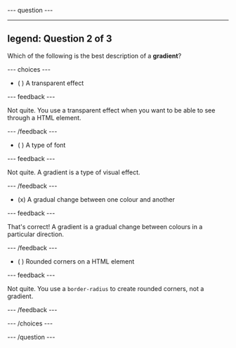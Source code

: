 \--- question ---

---

## legend: Question 2 of 3

Which of the following is the best description of a **gradient**?

\--- choices ---

- ( ) A transparent effect

 \--- feedback ---

 Not quite. You use a transparent effect when you want to be able to see through a HTML element.

 \--- /feedback ---

- ( ) A type of font

 \--- feedback ---

 Not quite. A gradient is a type of visual effect.

 \--- /feedback ---

- (x) A gradual change between one colour and another

 \--- feedback ---

 That's correct! A gradient is a gradual change between colours in a particular direction.

 \--- /feedback ---

- ( ) Rounded corners on a HTML element

 \--- feedback ---

Not quite. You use a `border-radius` to create rounded corners, not a gradient.

\--- /feedback ---

\--- /choices ---

\--- /question ---
